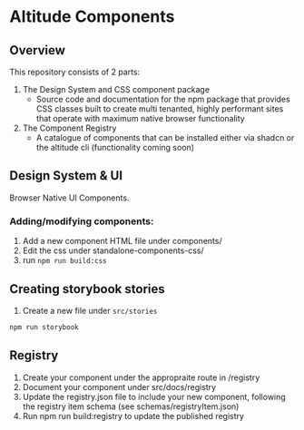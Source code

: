 # Altitude Components

## Overview

This repository consists of 2 parts:

1. The Design System and CSS component package
   - Source code and documentation for the npm package that provides CSS classes built to create multi tenanted, highly performant sites that operate with maximum native browser functionality
2. The Component Registry
   - A catalogue of components that can be installed either via shadcn or the altitude cli (functionality coming soon)

## Design System & UI

Browser Native UI Components.

### Adding/modifying components:

1. Add a new component HTML file under components/
2. Edit the css under standalone-components-css/
3. run `npm run build:css`

## Creating storybook stories

1. Create a new file under `src/stories`

```sh
npm run storybook
```

## Registry

1. Create your component under the appropraite route in /registry
2. Document your component under src/docs/registry
3. Update the registry.json file to include your new component, following the registry item schema (see schemas/registryItem.json)
4. Run npm run build:registry to update the published registry
